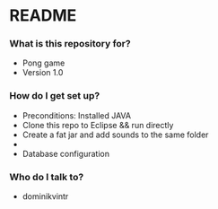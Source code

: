 # README #

### What is this repository for? ###

* Pong game
* Version 1.0

### How do I get set up? ###

* Preconditions: Installed JAVA
* Clone this repo to Eclipse && run directly
* Create a fat jar and add sounds to the same folder
*
* Database configuration

### Who do I talk to? ###

* dominikvintr